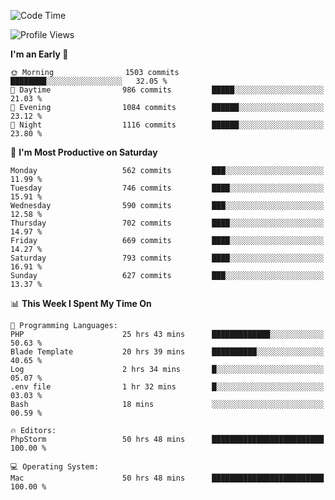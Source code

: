 <!--START_SECTION:waka-->
![Code Time](http://img.shields.io/badge/Code%20Time-3%2C632%20hrs%2027%20mins-blue)

![Profile Views](http://img.shields.io/badge/Profile%20Views-2-blue)

**I'm an Early 🐤** 

```text
🌞 Morning                1503 commits        ████████░░░░░░░░░░░░░░░░░   32.05 % 
🌆 Daytime                986 commits         █████░░░░░░░░░░░░░░░░░░░░   21.03 % 
🌃 Evening                1084 commits        ██████░░░░░░░░░░░░░░░░░░░   23.12 % 
🌙 Night                  1116 commits        ██████░░░░░░░░░░░░░░░░░░░   23.80 % 
```
📅 **I'm Most Productive on Saturday** 

```text
Monday                   562 commits         ███░░░░░░░░░░░░░░░░░░░░░░   11.99 % 
Tuesday                  746 commits         ████░░░░░░░░░░░░░░░░░░░░░   15.91 % 
Wednesday                590 commits         ███░░░░░░░░░░░░░░░░░░░░░░   12.58 % 
Thursday                 702 commits         ████░░░░░░░░░░░░░░░░░░░░░   14.97 % 
Friday                   669 commits         ████░░░░░░░░░░░░░░░░░░░░░   14.27 % 
Saturday                 793 commits         ████░░░░░░░░░░░░░░░░░░░░░   16.91 % 
Sunday                   627 commits         ███░░░░░░░░░░░░░░░░░░░░░░   13.37 % 
```


📊 **This Week I Spent My Time On** 

```text
💬 Programming Languages: 
PHP                      25 hrs 43 mins      █████████████░░░░░░░░░░░░   50.63 % 
Blade Template           20 hrs 39 mins      ██████████░░░░░░░░░░░░░░░   40.65 % 
Log                      2 hrs 34 mins       █░░░░░░░░░░░░░░░░░░░░░░░░   05.07 % 
.env file                1 hr 32 mins        █░░░░░░░░░░░░░░░░░░░░░░░░   03.03 % 
Bash                     18 mins             ░░░░░░░░░░░░░░░░░░░░░░░░░   00.59 % 

🔥 Editors: 
PhpStorm                 50 hrs 48 mins      █████████████████████████   100.00 % 

💻 Operating System: 
Mac                      50 hrs 48 mins      █████████████████████████   100.00 % 
```


<!--END_SECTION:waka-->
